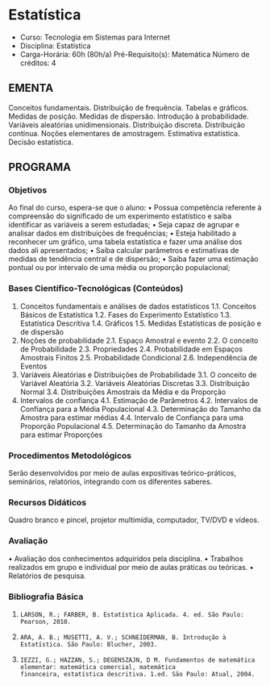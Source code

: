 # Estatística 

* Curso: Tecnologia em Sistemas para Internet
* Disciplina: Estatística                                                               
* Carga-Horária: 60h (80h/a)
    Pré-Requisito(s): Matemática                                                            Número de créditos: 4

## EMENTA

Conceitos fundamentais. Distribuição de frequência. Tabelas e gráficos. Medidas de posição. Medidas de dispersão.
Introdução à probabilidade. Variáveis aleatórias unidimensionais. Distribuição discreta. Distribuição contínua. Noções
elementares de amostragem. Estimativa estatística. Decisão estatística.

## PROGRAMA
### Objetivos
Ao final do curso, espera-se que o aluno:
•    Possua competência referente à compreensão do significado de um experimento estatístico e saiba identificar as
     variáveis a serem estudadas;
•    Seja capaz de agrupar e analisar dados em distribuições de frequências;
•    Esteja habilitado a reconhecer um gráfico, uma tabela estatística e fazer uma análise dos dados ali apresentados;
•    Saiba calcular parâmetros e estimativas de medidas de tendência central e de dispersão;
•    Saiba fazer uma estimação pontual ou por intervalo de uma média ou proporção populacional;
### Bases Científico-Tecnológicas (Conteúdos)

1. Conceitos fundamentais e análises de dados estatísticos
    1.1. Conceitos Básicos de Estatística
    1.2. Fases do Experimento Estatístico
    1.3. Estatística Descritiva
    1.4. Gráficos
    1.5. Medidas Estatísticas de posição e de dispersão
2. Noções de probabilidade
    2.1. Espaço Amostral e evento
    2.2. O conceito de Probabilidade
    2.3. Propriedades
    2.4. Probabilidade em Espaços Amostrais Finitos
    2.5. Probabilidade Condicional
    2.6. Independência de Eventos
3. Variáveis Aleatórias e Distribuições de Probabilidade
    3.1. O conceito de Variável Aleatória
    3.2. Variáveis Aleatórias Discretas
    3.3. Distribuição Normal
    3.4. Distribuições Amostrais da Média e da Proporção
4. Intervalos de confiança
    4.1. Estimação de Parâmetros
    4.2. Intervalos de Confiança para a Média Populacional
    4.3. Determinação do Tamanho da Amostra para estimar médias
    4.4. Intervalo de Confiança para uma Proporção Populacional
    4.5. Determinação do Tamanho da Amostra para estimar Proporções

### Procedimentos Metodológicos

Serão desenvolvidos por meio de aulas expositivas teórico-práticos, seminários, relatórios, integrando com os diferentes
saberes.

### Recursos Didáticos

Quadro branco e pincel, projetor multimídia, computador, TV/DVD e vídeos.

### Avaliação

•      Avaliação dos conhecimentos adquiridos pela disciplina.
•      Trabalhos realizados em grupo e individual por meio de aulas práticas ou teóricas.
•      Relatórios de pesquisa.

### Bibliografia Básica
1.     LARSON, R.; FARBER, B. Estatística Aplicada. 4. ed. São Paulo: Pearson, 2010.
2.     ARA, A. B.; MUSETTI, A. V.; SCHNEIDERMAN, B. Introdução à Estatística. São Paulo: Blucher, 2003.
3.     IEZZI, G.; HAZZAN, S.; DEGENSZAJN, D M. Fundamentos de matemática elementar: matemática comercial, matemática
       financeira, estatística descritiva. 1.ed. São Paulo: Atual, 2004.